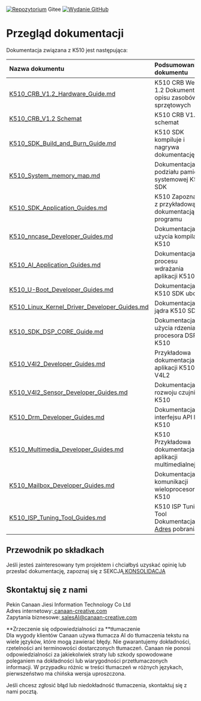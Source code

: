 [![Repozytorium](https://img.shields.io/badge/gitee-repository-blue?logo=gitee&style=plastic)](https://gitee.com/kendryte/k510_docs)
 Gitee [![Wydanie GitHub](https://img.shields.io/github/v/release/kendryte/k510_docs?color=brightgreen&display_name=tag&logo=github&style=plastic)](https://github.com/kendryte/k510_docs/releases)

# Przegląd dokumentacji

Dokumentacja związana z K510 jest następująca:

| Nazwa dokumentu | Podsumowanie dokumentu |
| :-- | :-- |
| [K510_CRB_V1.2_Hardware_Guide.md](K510_CRB_V1.2_Hardware_Guide.md) | K510 CRB Wersja 1.2 Dokumentacja opisu zasobów sprzętowych |
| [K510_CRB_V1.2 Schemat](https://github.com/kendryte/k510_docs/releases/download/v1.5/K510_CRB_Schematic.zip) | K510 CRB V1.2 schemat|
| [K510_SDK_Build_and_Burn_Guide.md](K510_SDK_Build_and_Burn_Guide.md) | K510 SDK kompiluje i nagrywa dokumentację |
| [K510_System_memory_map.md](K510_System_memory_map.md) | Dokumentacja podziału pamięci systemowej K510 SDK |
| [K510_SDK_Application_Guides.md](K510_SDK_Application_Guides.md) | K510 Zapoznaj się z przykładową dokumentacją programu |
| [K510_nncase_Developer_Guides.md](K510_nncase_Developer_Guides.md) | Dokumentacja użycia kompilatora K510 |
| [K510_AI_Application_Guides.md](K510_AI_Application_Guides.md) | Dokumentacja procesu wdrażania aplikacji K510 AI |
| [K510_U-Boot_Developer_Guides.md](K510_U-Boot_Developer_Guides.md) | Dokumentacja K510 SDK uboot |
| [K510_Linux_Kernel_Driver_Developer_Guides.md](K510_Linux_Kernel_Driver_Developer_Guides.md) | Dokumentacja jądra K510 SDK |
| [K510_SDK_DSP_CORE_Guide.md](K510_SDK_DSP_CORE_Guide.md) | Dokumentacja użycia rdzenia procesora DSP K510 |
| [K510_V4l2_Developer_Guides.md](K510_V4l2_Developer_Guides.md) | Przykładowa dokumentacja aplikacji K510 V4L2 |
| [K510_V4l2_Sensor_Developer_Guides.md](K510_V4l2_Sensor_Developer_Guides.md) | Dokumentacja rozwoju czujnika K510 |
| [K510_Drm_Developer_Guides.md](K510_Drm_Developer_Guides.md) | Dokumentacja interfejsu API DRM K510 |
| [K510_Multimedia_Developer_Guides.md](K510_Multimedia_Developer_Guides.md) | K510 Przykładowa dokumentacja aplikacji multimedialnej |
| [K510_Mailbox_Developer_Guides.md](K510_Mailbox_Developer_Guides.md) | Dokumentacja komunikacji wieloprocesorowej K510 |
| [K510_ISP_Tuning_Tool_Guides.md](K510_ISP_Tuning_Tool_Guides.md) | K510 ISP Tuning Tool Dokumentacja [Adres](https://github.com/kendryte/k510_isp_tuning_tool/releases)  pobrania|

## Przewodnik po składkach

Jeśli jesteś zainteresowany tym projektem i chciałbyś uzyskać opinię lub przesłać dokumentację, zapoznaj się z SEKCJĄ[ KONSOLIDACJA](.github/CONTRIBUTING.md)

## Skontaktuj się z nami

Pekin Canaan Jiesi Information Technology Co Ltd  
Adres internetowy:[ canaan-creative.com](https://canaan-creative.com/)  
Zapytania biznesowe:[ salesAI@canaan-creative.com](mailto:salesAI@canaan-creative.com)

**Zrzeczenie się odpowiedzialności za **tłumaczenie  
Dla wygody klientów Canaan używa tłumacza AI do tłumaczenia tekstu na wiele języków, które mogą zawierać błędy. Nie gwarantujemy dokładności, rzetelności ani terminowości dostarczonych tłumaczeń. Canaan nie ponosi odpowiedzialności za jakiekolwiek straty lub szkody spowodowane poleganiem na dokładności lub wiarygodności przetłumaczonych informacji. W przypadku różnic w treści tłumaczeń w różnych językach, pierwszeństwo ma chińska wersja uproszczona. 

Jeśli chcesz zgłosić błąd lub niedokładność tłumaczenia, skontaktuj się z nami pocztą.
